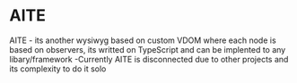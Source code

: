 # AITE
AITE - its another wysiwyg based on custom VDOM where each node is based on observers, its writted on TypeScript and can be implented to any libary/framework
-Currently AITE is disconnected due to other projects and its complexity to do it solo
